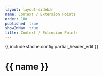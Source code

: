 ```yaml
---
layout: layout-sidebar
name: Context / Extension Points
order: 100
published: true
showInNav: true
title: Context / Extension Points
---
```

{{ include stache.config.partial_header_edit }}

# {{ name }}